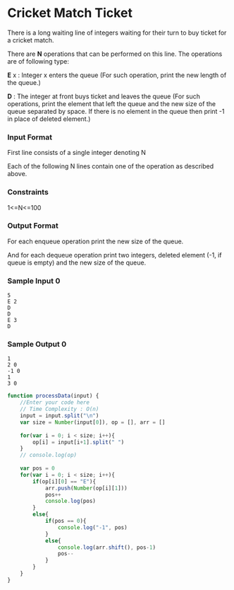 # Cricket Match Ticket

There is a long waiting line of integers waiting for their turn to buy ticket for a cricket match.

There are **N** operations that can be performed on this line. The operations are of following type:

**E** x : Integer x enters the queue (For such operation, print the new length of the queue.)

**D** : The integer at front buys ticket and leaves the queue (For such operations, print the element that left the queue and the new size of the queue separated by space. If there is no element in the queue then print -1 in place of deleted element.)

### Input Format

First line consists of a single integer denoting N

Each of the following N lines contain one of the operation as described above.

### Constraints

1<=N<=100 

### Output Format

For each enqueue operation print the new size of the queue.

And for each dequeue operation print two integers, deleted element (-1, if queue is empty) and the new size of the queue.

### Sample Input 0

```
5
E 2
D
D
E 3
D
```

### Sample Output 0
```
1
2 0
-1 0
1
3 0
```

```javascript
function processData(input) {
    //Enter your code here
    // Time Complexity : O(n)
    input = input.split("\n")
    var size = Number(input[0]), op = [], arr = []
    
    for(var i = 0; i < size; i++){
        op[i] = input[i+1].split(" ")
    }
    // console.log(op)
    
    var pos = 0
    for(var i = 0; i < size; i++){
        if(op[i][0] == "E"){
            arr.push(Number(op[i][1]))
            pos++
            console.log(pos)
        }
        else{
            if(pos == 0){
                console.log("-1", pos)
            }
            else{
                console.log(arr.shift(), pos-1)
                pos--
            }
        }
    }
} 
```


